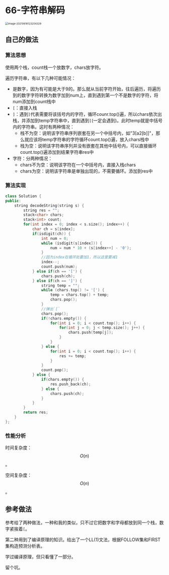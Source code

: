 # 66-字符串解码

<img src="https://crayon-1302863897.cos.ap-beijing.myqcloud.com/image/image-20210618123204329.png" alt="image-20210618123204329" style="zoom:57%;" />



## 自己的做法



### 算法思想

使用两个栈，count栈一个放数字，chars放字符。

遍历字符串，有以下几种可能情况：

- 是数字，因为有可能是大于9的。那么就从当前字符开始，往后遍历，将遍历到的数字字符转换为数字加到num上，直到遇到第一个不是数字的字符，将num添加到count栈中
- `[`：直接入栈
- `]`：遇到`]`代表需要将该括号内的字符，循环counr.top()遍，所以chars依次出栈，并添加到temp字符串中，直到遇到`[`(一定会遇到)。此时temp就是中括号内的字符串。这时有两种情况：
    - 栈不为空：说明该字符串序列嵌套在另一个中括号内，如"3[a2[b]]"，那么就应该将temp字符串的字符循环count.top()遍，放入chars栈中
    - 栈为空：说明该字符串序列并没有嵌套在其他中括号内，可以直接循环count.top()遍添加到结果字符串res中
- 字符：分两种情况：
    - chars不为空：说明该字符在一个中括号内，直接入栈chars
    - chars为空：说明该字符串是单独出现的，不需要循环。添加到res中





### 算法实现

```c++
class Solution {
public:
    string decodeString(string s) {
        string res = "";
        stack<char> chars;
        stack<int> count;
        for(int index = 0; index < s.size(); index++) {
            char ch = s[index];
            if(isdigit(ch)) {
                int num = 0;
                while (isdigit(s[index])) {
                    num = num * 10 + (s[index++] - '0');
                }
                //因为index在循环处要加1，所以这里要减1
                index--;
                count.push(num);
            } else if(ch == '[') {
                chars.push(ch);
            } else if(ch == ']') {
                string temp = "";
                while (chars.top() != '[') {
                    temp = chars.top() + temp;
                    chars.pop();
                }
                //弹出`[`
                chars.pop();
                if(!chars.empty()) {
                    for(int i = 0; i < count.top(); i++) {
                        for(int j = 0; j < temp.size(); j++) {
                            chars.push(temp[j]);
                        }
                    }
                } else {
                    for(int i = 0; i < count.top(); i++) {
                        res += temp;
                    }
                }
                count.pop();
            } else {
                if(chars.empty()) {
                    res.push_back(ch);
                } else {
                    chars.push(ch);
                }
            }
        }
        return res;
    }
};
```



### 性能分析

时间复杂度：$$O(n)$$。

空间复杂度：$$O(n)$$。







## 参考做法

参考给了两种做法，一种和我的类似，只不过它把数字和字母都放到同一个栈，数字紧挨着`[`。



第二种用到了编译原理的知识。给出了一个LL(1)文法，根据FOLLOW集和FIRST集构造预测分析表。

学过编译原理，但只看懂了一部分。

留个坑。

